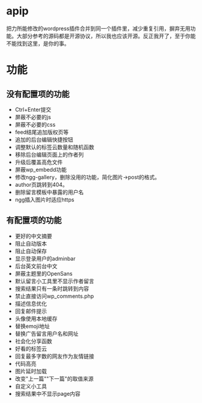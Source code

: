 # apip #
把力所能修改的wordpress插件合并到同一个插件里，减少重复引用，摒弃无用功能。大部分参考的源码都是开源协议，所以我也应该开源。反正我开了，至于你能不能找到这里，是你的事。

# 功能 #

## 没有配置项的功能 ##

- Ctrl+Enter提交
- 屏蔽不必要的js
- 屏蔽不必要的css
- feed结尾追加版权页等
- 追加的后台编辑快捷按钮
- 调整默认的标签云数量和随机函数
- 移除后台编辑页面上的作者列
- 升级后覆盖高危文件
- 屏蔽wp_embedd功能
- 修改ngg-gallery，删除没用的功能，简化图片->post的格式。
- author页跳转到404。
- 删除留言模板中暴露的用户名
- ngg插入图片时适应https

## 有配置项的功能 ##

- 更好的中文摘要
- 阻止自动版本
- 阻止自动保存
- 显示登录用户的adminbar
- 后台英文前台中文
- 屏蔽主题里的OpenSans
- 默认留言小工具里不显示作者留言
- 搜索结果只有一条时跳转到内容
- 禁止直接访问wp_comments.php
- 描述信息优化
- 回复邮件提示
- 头像使用本地缓存
- 替换emoji地址
- 替换广告留言用户名和网址
- 社会化分享函数
- 好看的标签云
- 回复最多字数的网友作为友情链接
- 代码高亮
- 图片延时加载
- 改变"上一篇""下一篇"的取值来源
- 自定义小工具
- 搜索结果中不显示page内容